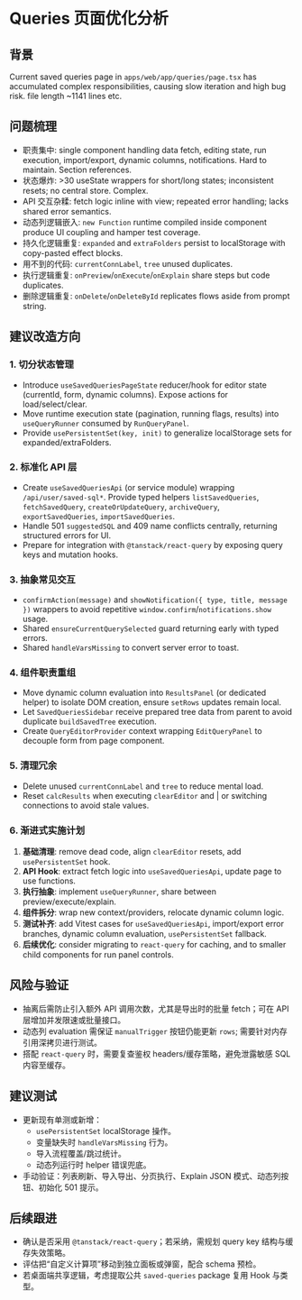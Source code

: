 # Queries 页面优化分析

## 背景
Current saved queries page in `apps/web/app/queries/page.tsx` has accumulated complex responsibilities, causing slow iteration and high bug risk. file length ~1141 lines etc.

## 问题梳理
- 职责集中: single component handling data fetch, editing state, run execution, import/export, dynamic columns, notifications. Hard to maintain. Section references.
- 状态爆炸: >30 useState wrappers for short/long states; inconsistent resets; no central store. Complex.
- API 交互杂糅: fetch logic inline with view; repeated error handling; lacks shared error semantics.
- 动态列逻辑嵌入: `new Function` runtime compiled inside component produce UI coupling and hamper test coverage.
- 持久化逻辑重复: `expanded` and `extraFolders` persist to localStorage with copy-pasted effect blocks.
- 用不到的代码: `currentConnLabel`, `tree` unused duplicates.
- 执行逻辑重复: `onPreview`/`onExecute`/`onExplain` share steps but code duplicates.
- 删除逻辑重复: `onDelete`/`onDeleteById` replicates flows aside from prompt string.

## 建议改造方向

### 1. 切分状态管理
- Introduce `useSavedQueriesPageState` reducer/hook for editor state (currentId, form, dynamic columns). Expose actions for load/select/clear.
- Move runtime execution state (pagination, running flags, results) into `useQueryRunner` consumed by `RunQueryPanel`.
- Provide `usePersistentSet(key, init)` to generalize localStorage sets for expanded/extraFolders.

### 2. 标准化 API 层
- Create `useSavedQueriesApi` (or service module) wrapping `/api/user/saved-sql*`. Provide typed helpers `listSavedQueries`, `fetchSavedQuery`, `createOrUpdateQuery`, `archiveQuery`, `exportSavedQueries`, `importSavedQueries`.
- Handle 501 `suggestedSQL` and 409 name conflicts centrally, returning structured errors for UI.
- Prepare for integration with `@tanstack/react-query` by exposing query keys and mutation hooks.

### 3. 抽象常见交互
- `confirmAction(message)` and `showNotification({ type, title, message })` wrappers to avoid repetitive `window.confirm`/`notifications.show` usage.
- Shared `ensureCurrentQuerySelected` guard returning early with typed errors.
- Shared `handleVarsMissing` to convert server error to toast.

### 4. 组件职责重组
- Move dynamic column evaluation into `ResultsPanel` (or dedicated helper) to isolate DOM creation, ensure `setRows` updates remain local.
- Let `SavedQueriesSidebar` receive prepared tree data from parent to avoid duplicate `buildSavedTree` execution.
- Create `QueryEditorProvider` context wrapping `EditQueryPanel` to decouple form from page component.

### 5. 清理冗余
- Delete unused `currentConnLabel` and `tree` to reduce mental load.
- Reset `calcResults` when executing `clearEditor` and | or switching connections to avoid stale values.

### 6. 渐进式实施计划
1. **基础清理**: remove dead code, align `clearEditor` resets, add `usePersistentSet` hook.
2. **API Hook**: extract fetch logic into `useSavedQueriesApi`, update page to use functions.
3. **执行抽象**: implement `useQueryRunner`, share between preview/execute/explain.
4. **组件拆分**: wrap new context/providers, relocate dynamic column logic.
5. **测试补齐**: add Vitest cases for `useSavedQueriesApi`, import/export error branches, dynamic column evaluation, `usePersistentSet` fallback.
6. **后续优化**: consider migrating to `react-query` for caching, and to smaller child components for run panel controls.

## 风险与验证
- 抽离后需防止引入额外 API 调用次数，尤其是导出时的批量 fetch；可在 API 层增加并发限速或批量接口。
- 动态列 evaluation 需保证 `manualTrigger` 按钮仍能更新 `rows`; 需要针对内存引用深拷贝进行测试。
- 搭配 `react-query` 时，需要复查鉴权 headers/缓存策略，避免泄露敏感 SQL 内容至缓存。

## 建议测试
- 更新现有单测或新增：
  - `usePersistentSet` localStorage 操作。
  - 变量缺失时 `handleVarsMissing` 行为。
  - 导入流程覆盖/跳过统计。
  - 动态列运行时 helper 错误兜底。
- 手动验证：列表刷新、导入导出、分页执行、Explain JSON 模式、动态列按钮、初始化 501 提示。

## 后续跟进
- 确认是否采用 `@tanstack/react-query`；若采纳，需规划 query key 结构与缓存失效策略。
- 评估把“自定义计算项”移动到独立面板或弹窗，配合 schema 预检。
- 若桌面端共享逻辑，考虑提取公共 `saved-queries` package 复用 Hook 与类型。

